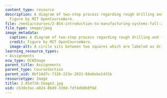 ```yaml
---
content_type: resource
description: A diagram of two-step process regarding rough drilling and finished reaming.
  Figure by MIT OpenCourseWare.
file: /media/courses/2-854-introduction-to-manufacturing-systems-fall-2016/cb3de3aca02486d9330dfdf4db0b0f6d_2.854f16-Image2.jpg
file_type: image/jpeg
image_metadata:
  caption: A diagram of two-step process regarding rough drilling and finished reaming.
  credit: Figure by MIT OpenCourseWare.
  image-alt: A circle sits between two squares which are labeled as drill and ream.
learning_resource_types:
- Assignments
ocw_type: OCWImage
parent_title: Assignments
parent_type: CourseSection
parent_uid: 8bf14d7c-7326-223e-2831-88a6ebe1431b
resourcetype: Image
title: 2.854f16-Image2.jpg
uid: cb3de3ac-a024-86d9-330d-fdf4db0b0f6d
---
```

